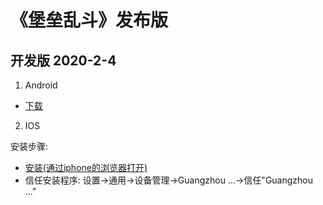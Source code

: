 # 《堡垒乱斗》发布版

## 开发版 2020-2-4

1. Android

- [下载](https://code.aliyun.com/lovebirdsx/pubg_pub/raw/master/dev/X5DemoTest.apk)

2. IOS

安装步骤:

- [安装(通过iphone的浏览器打开)](itms-services://?action=download-manifest&url=https://code.aliyun.com/lovebirdsx/pubg_pub/raw/master/dev/pubg.plist)
- 信任安装程序: 设置->通用->设备管理->Guangzhou ...->信任"Guangzhou ..."
